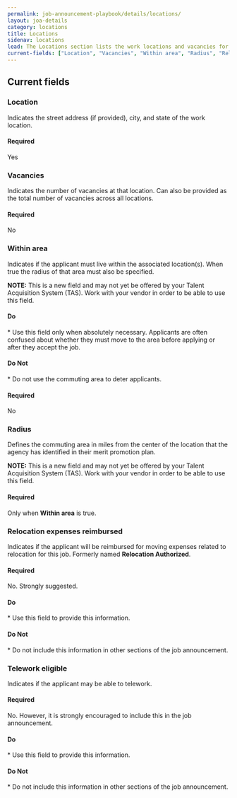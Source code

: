 ```yaml
---
permalink: job-announcement-playbook/details/locations/
layout: joa-details
category: locations
title: Locations
sidenav: locations
lead: The Locations section lists the work locations and vacancies for the job.
current-fields: ["Location", "Vacancies", "Within area", "Radius", "Relocation expenses reimbursed", "Telework eligible"]
---
```


## Current fields

### Location

Indicates the street address (if provided), city, and state of the work location.

#### Required

Yes

### Vacancies

Indicates the number of vacancies at that location. Can also be provided as the total number of vacancies across all locations.

#### Required
No

### Within area

Indicates if the applicant must live within the associated location(s). When true the radius of that area must also be specified.

**NOTE:** This is a new field and may not yet be offered by your Talent Acquisition System (TAS). Work with your vendor in order to be able to use this field.

<div class="usajobs-recruitment-joa-playbook-details__container">
<div class="usajobs-recruitment-joa-playbook-details__do">
  <h4><span class="fa fa-check"></span> Do</h4>
  * Use this field only when absolutely necessary. Applicants are often confused about whether they must  move to the area before applying or after they accept the job.
</div>
<div class="usajobs-recruitment-joa-playbook-details__do-not">
  <h4><span class="fa fa-times"></span> Do Not</h4>
  * Do not use the commuting area to deter applicants.
</div>
</div>

#### Required
No

### Radius

Defines the commuting area in miles from the center of the location that the agency has identified in their merit promotion plan.

**NOTE:** This is a new field and may not yet be offered by your Talent Acquisition System (TAS). Work with your vendor in order to be able to use this field.

#### Required
Only when **Within area** is true.

### Relocation expenses reimbursed

Indicates if the applicant will be reimbursed for moving expenses related to relocation for this job. Formerly named **Relocation Authorized**.

#### Required

No. Strongly suggested.

<div class="usajobs-recruitment-joa-playbook-details__container">
<div class="usajobs-recruitment-joa-playbook-details__do">
  <h4><span class="fa fa-check"></span> Do</h4>
  * Use this field to provide this information.
</div>
<div class="usajobs-recruitment-joa-playbook-details__do-not">
  <h4><span class="fa fa-times"></span> Do Not</h4>
  * Do not include this information in other sections of the job announcement.
</div>
</div>

### Telework eligible

Indicates if the applicant may be able to telework.

#### Required

No. However, it is strongly encouraged to include this in the job announcement.

<div class="usajobs-recruitment-joa-playbook-details__container">
<div class="usajobs-recruitment-joa-playbook-details__do">
  <h4><span class="fa fa-check"></span> Do</h4>
  * Use this field to provide this information.
</div>
<div class="usajobs-recruitment-joa-playbook-details__do-not">
  <h4><span class="fa fa-times"></span> Do Not</h4>
  * Do not include this information in other sections of the job announcement.
</div>
</div>
